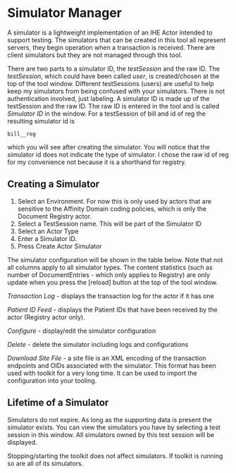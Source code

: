 # Simulator Manager

A simulator is a lightweight implementation of an IHE Actor intended to support testing. The simulators that
can be created in this tool all represent servers, they begin operation when a transaction is received.  There
are client simulators but they are not managed through this tool.

There are two parts to a simulator ID, the *testSession* and the raw ID.  The *testSession*, which could have been
called *user*, is created/chosen at the top of the tool window.  Different testSessions (users) are useful to help keep
my simulators from being confused with your simulators.  There is not authentication involved, just labeling.
A simulator ID is made up of the testSession and the raw ID. The raw ID is entered in the tool and is called
*Simulator ID* in the window.  For a testSession of bill and id of reg the resulting simulator id is

    bill__reg

which you will see after creating the simulator. You will notice that the simulator id does not indicate the type of
simulator.  I chose the raw id of reg for my convenience not because it is a shorthand for registry.

## Creating a Simulator ##

1. Select an Environment.  For now this is only used by actors that are sensitive to the Affinity Domain coding
policies, which is only the Document Registry actor.
2. Select a TestSession name.  This will be part of the Simulator ID
3. Select an Actor Type
4. Enter a Simulator ID.
5. Press Create Actor Simulator

The simulator configuration will be shown in the table below.  Note that not all columns apply to all simulator types.
The content statistics (such as number of DocumentEntries - which only applies to Registry) are only update when you
press the [reload] button at the top of the tool window.

*Transaction Log* - displays the transaction log for the actor if it has one

*Patient ID Feed* - displays the Patient IDs that have been received by the actor (Registry actor only).

*Configure* - display/edit the simulator configuration

*Delete* - delete the simulator including logs and configurations

*Download Site File* - a site file is an XML encoding of the transaction endpoints and OIDs associated with the
simulator.  This format has been used with toolkit for a very long time.  It can be used to import the configuration into
your tooling.

## Lifetime of a Simulator ##

Simulators do not expire.  As long as the supporting data is present the simulator exists. You can view the simulators
you have by selecting a test session in this window. All simulators owned by this test session will be displayed.

Stopping/starting the toolkit does not affect simulators.  If toolkit is running so are all of its simulators.

